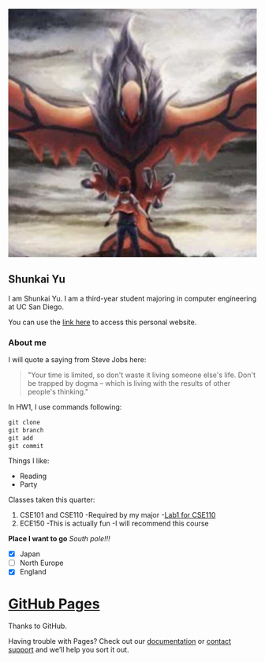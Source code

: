 ![Image](pokemon.png)
## Shunkai Yu

I am Shunkai Yu. I am a third-year student majoring in computer engineering at UC San Diego.

You can use the [link here](https://github.com/shunkaiyu/shunkaiyu.github.io/edit/main/shunkaiyu.md) to access this personal website.

### About me

I will quote a saying from Steve Jobs here:

>"Your time is limited, so don't waste it living someone else's life. Don't be trapped by dogma – which is living with the results of other people's thinking." 

In HW1, I use commands following:
```
git clone
git branch
git add
git commit
```

Things I like:

- Reading
- Party

Classes taken this quarter:

1. CSE101 and CSE110
  -Required by my major
  -[Lab1 for CSE110](README.md)
2. ECE150
  -This is actually fun
  -I will recommend this course

**Place I want to go**  _South pole!!!_ 
- [x] Japan
- [ ] North Europe
- [x] England

# [GitHub Pages](https://pages.github.com/)

Thanks to GitHub.

Having trouble with Pages? Check out our [documentation](https://docs.github.com/categories/github-pages-basics/) or [contact support](https://github.com/contact) and we’ll help you sort it out.
